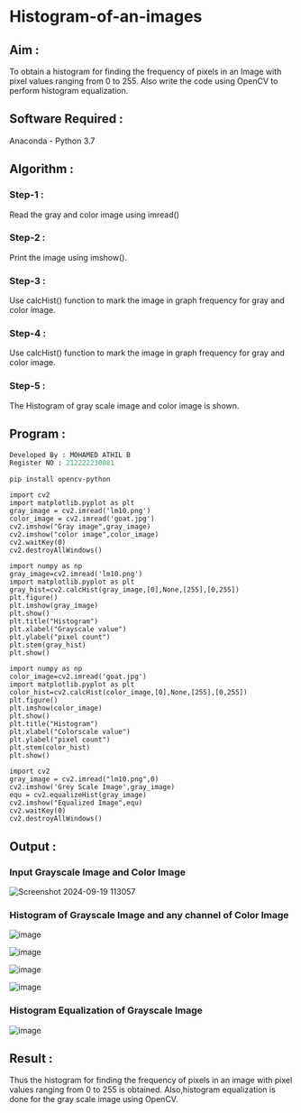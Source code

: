 # Histogram-of-an-images
## Aim :
To obtain a histogram for finding the frequency of pixels in an Image with pixel values ranging from 0 to 255. Also write the code using OpenCV to perform histogram equalization.

## Software Required :
Anaconda - Python 3.7

## Algorithm :
### Step-1 :
Read the gray and color image using imread()

### Step-2 :
Print the image using imshow().



### Step-3 :
Use calcHist() function to mark the image in graph frequency for gray and color image.

### Step-4 :
Use calcHist() function to mark the image in graph frequency for gray and color image.

### Step-5 :
The Histogram of gray scale image and color image is shown.


## Program :
```py
Developed By : MOHAMED ATHIL B
Register NO : 212222230081
```


```PY
pip install opencv-python

import cv2
import matplotlib.pyplot as plt
gray_image = cv2.imread('lm10.png')
color_image = cv2.imread('goat.jpg')
cv2.imshow("Gray image",gray_image)
cv2.imshow("color image",color_image)
cv2.waitKey(0)
cv2.destroyAllWindows()

import numpy as np
gray_image=cv2.imread('lm10.png')
import matplotlib.pyplot as plt 
gray_hist=cv2.calcHist(gray_image,[0],None,[255],[0,255])
plt.figure()
plt.imshow(gray_image)
plt.show()
plt.title("Histogram")
plt.xlabel("Grayscale value")
plt.ylabel("pixel count")
plt.stem(gray_hist)
plt.show()

import numpy as np
color_image=cv2.imread('goat.jpg')
import matplotlib.pyplot as plt 
color_hist=cv2.calcHist(color_image,[0],None,[255],[0,255])
plt.figure()
plt.imshow(color_image)
plt.show()
plt.title("Histogram")
plt.xlabel("Colorscale value")
plt.ylabel("pixel count")
plt.stem(color_hist)
plt.show()

import cv2
gray_image = cv2.imread("lm10.png",0)
cv2.imshow('Grey Scale Image',gray_image)
equ = cv2.equalizeHist(gray_image)
cv2.imshow("Equalized Image",equ)
cv2.waitKey(0)
cv2.destroyAllWindows()

```
## Output :
### Input Grayscale Image and Color Image

![Screenshot 2024-09-19 113057](https://github.com/user-attachments/assets/13a077c9-868c-41c5-9c5d-ba4151c2a52f)


### Histogram of Grayscale Image and any channel of Color Image

![image](https://github.com/user-attachments/assets/abad8c2c-9128-4286-877d-a9454528a8b8)

![image](https://github.com/user-attachments/assets/af98b0d9-a1d7-4d65-a247-30b25f19bfdf)

![image](https://github.com/user-attachments/assets/f1a38d39-3a36-40f5-948d-9ce4ccb55fdb)

![image](https://github.com/user-attachments/assets/a5f39ece-3d35-46a9-a176-e5c44bc89008)



### Histogram Equalization of Grayscale Image

![image](https://github.com/user-attachments/assets/45f7cca3-efc7-4ce2-a299-6c076ad829b2)



## Result :
Thus the histogram for finding the frequency of pixels in an image with pixel values ranging from 0 to 255 is obtained. Also,histogram equalization is done for the gray scale image using OpenCV.
